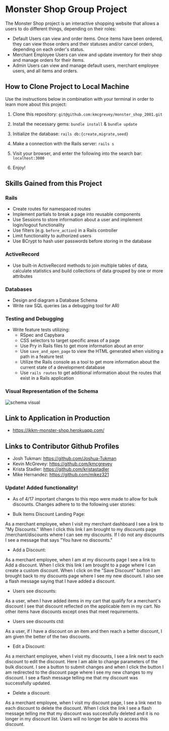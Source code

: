# Monster Shop Group Project

The Monster Shop project is an interactive shopping website that allows a users to do different things, depending on their roles:
* Default Users can view and order items. Once items have been ordered, they can view those orders and their statuses and/or cancel orders, depending on each order's status.
* Merchant Employee Users can view and update inventory for their shop and manage orders for their items.
* Admin Users can view and manage default users, merchant employee users, and all items and orders.

## How to Clone Project to Local Machine
Use the instructions below in combination with your terminal in order to learn more about this project:

  1. Clone this repository:
    ```git@github.com:kmcgrevey/monster_shop_2001.git```

  2. Install the necessary gems:
    ```bundle install``` &
    ```bundle update```

  3. Initialize the database:
    ```rails db:{create,migrate,seed}```

  4. Make a connection with the Rails server:
    ```rails s```

  5. Visit your browser, and enter the following into the search bar:
  ```localhost:3000```

  6. Enjoy!

## Skills Gained from this Project

### Rails
* Create routes for namespaced routes
* Implement partials to break a page into reusable components
* Use Sessions to store information about a user and implement login/logout functionality
* Use filters (e.g. `before_action`) in a Rails controller
* Limit functionality to authorized users
* Use BCrypt to hash user passwords before storing in the database

### ActiveRecord
* Use built-in ActiveRecord methods to join multiple tables of data, calculate statistics and build collections of data grouped by one or more attributes

### Databases
* Design and diagram a Database Schema
* Write raw SQL queries (as a debugging tool for AR)

### Testing and Debugging
* Write feature tests utilizing:
  - RSpec and Capybara
  - CSS selectors to target specific areas of a page
  - Use Pry in Rails files to get more information about an error
  - Use `save_and_open_page` to view the HTML generated when visiting a path in a feature test
  - Utilize the Rails console as a tool to get more information about the current state of a development database
  - Use `rails routes` to get additional information about the routes that exist in a Rails application

### Visual Representation of the Schema
![schema visual](https://raw.githubusercontent.com/kmcgrevey/monster_shop_2001/master/app/assets/images/Screen%20Shot%202020-04-16%20at%2010.45.07%20AM.png)

## Link to Application in Production
* https://jkkm-monster-shop.herokuapp.com/

## Links to Contributor Github Profiles
* Josh Tukman: https://github.com/Joshua-Tukman
* Kevin McGrevey: https://github.com/kmcgrevey
* Krista Stadler:  https://github.com/kristastadler
* Mike Hernandez: https://github.com/mikez321

### Update!  Added functionality!

* As of 4/17 important changes to this repo were made to allow for bulk discounts.  Changes adhere to to the following user stories:

* Bulk Items Discount Landing Page:

As a merchant employee, when I visit my merchant dashboard I see a link to "My Discounts."  When I click this link I am brought to my discounts page /merchant/discounts where I can see my discounts.  If I do not any discounts I see a message that says "You have no discounts."

* Add a Discount:

As a merchant employee, when I am at my discounts page I see a link to Add a discount.  When I click this link I am brought to a page where I can create a custom discount.  When I click on the "Save Discount" button I am brought back to my discounts page where I see my new discount.  I also see a flash message saying that I have added a discount.

* Users see discounts:

As a user, when I have added items in my cart that qualify for a merchant's discount I see that discount reflected on the applicable item in my cart.  No other items have discounts except ones that meet requirements.

* Users see discounts ctd:

As a user, if I have a discount on an item and then reach a better discount, I am given the better of the two discounts.

* Edit a Discount:

As a merchant employee, when I visit my discounts, I see a link next to each discount to edit the discount.  Here I am able to change parameters of the bulk discount.  I see a button to submit changes and when I click the button I am redirected to the discount page where I see my new changes to my discount.  I see a flash message telling me that my discount was successfully updated.

* Delete a discount:

As a merchant employee, when I visit my discount page, I see a link next to each discount to delete the discount.  When I click the link I see a flash message telling me that my discount was successfully deleted and it is no longer in my discount list.  Users will no longer be able to access this discount.
